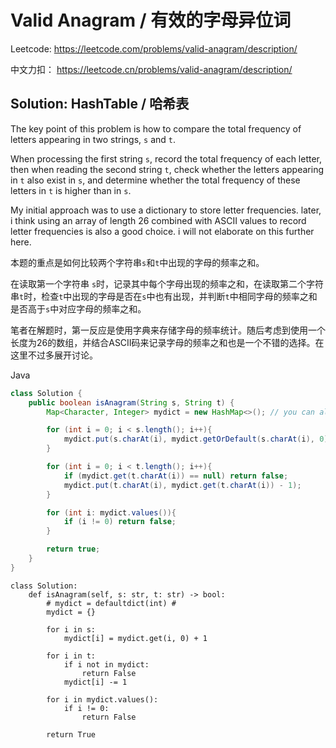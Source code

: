 # Valid Anagram / 有效的字母异位词

Leetcode: https://leetcode.com/problems/valid-anagram/description/

中文力扣： https://leetcode.cn/problems/valid-anagram/description/

## Solution: HashTable / 哈希表

The key point of this problem is how to compare the total frequency of letters appearing in two strings, `s` and `t`. 

When processing the first string `s`, record the total frequency of each letter, then when reading the second string `t`, check whether the letters appearing in `t` also exist in `s`, and determine whether the total frequency of these letters in `t` is higher than in `s`.

My initial approach was to use a dictionary to store letter frequencies. later, i think using an array of length 26 combined with ASCII values to record letter frequencies is also a good choice. i will not elaborate on this further here.

本题的重点是如何比较两个字符串`s`和`t`中出现的字母的频率之和。

在读取第一个字符串 `s`时，记录其中每个字母出现的频率之和，在读取第二个字符串`t`时，检查`t`中出现的字母是否在`s`中也有出现，并判断`t`中相同字母的频率之和是否高于`s`中对应字母的频率之和。

笔者在解题时，第一反应是使用字典来存储字母的频率统计。随后考虑到使用一个长度为26的数组，并结合ASCII码来记录字母的频率之和也是一个不错的选择。在这里不过多展开讨论。

Java

```java
class Solution {
    public boolean isAnagram(String s, String t) {
        Map<Character, Integer> mydict = new HashMap<>(); // you can also use a dict if you want here

        for (int i = 0; i < s.length(); i++){
            mydict.put(s.charAt(i), mydict.getOrDefault(s.charAt(i), 0) + 1);
        }

        for (int i = 0; i < t.length(); i++){
            if (mydict.get(t.charAt(i)) == null) return false;
            mydict.put(t.charAt(i), mydict.get(t.charAt(i)) - 1);
        }

        for (int i: mydict.values()){
            if (i != 0) return false;
        }

        return true;
    }
}
```

```
class Solution:
    def isAnagram(self, s: str, t: str) -> bool:
        # mydict = defaultdict(int) # 
        mydict = {}

        for i in s:
            mydict[i] = mydict.get(i, 0) + 1

        for i in t:
            if i not in mydict:
                return False
            mydict[i] -= 1

        for i in mydict.values():
            if i != 0:
                return False

        return True
```
